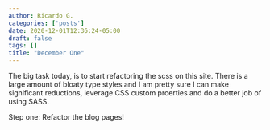 ```yaml
---
author: Ricardo G.
categories: ['posts']
date: 2020-12-01T12:36:24-05:00
draft: false
tags: []
title: "December One"
---
```


The big task today, is to start refactoring the scss on this site. There is a large amount of bloaty type styles and I am pretty sure I can make significant reductions, leverage CSS custom proerties and do a better job of using SASS.

Step one: Refactor the blog pages!
